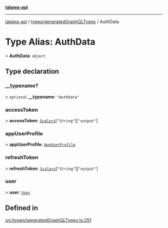 [**talawa-api**](../../../README.md)

***

[talawa-api](../../../modules.md) / [types/generatedGraphQLTypes](../README.md) / AuthData

# Type Alias: AuthData

\> **AuthData**: `object`

## Type declaration

### \_\_typename?

\> `optional` **\_\_typename**: `"AuthData"`

### accessToken

\> **accessToken**: [`Scalars`](Scalars.md)\[`"String"`\]\[`"output"`\]

### appUserProfile

\> **appUserProfile**: [`AppUserProfile`](AppUserProfile.md)

### refreshToken

\> **refreshToken**: [`Scalars`](Scalars.md)\[`"String"`\]\[`"output"`\]

### user

\> **user**: [`User`](User.md)

## Defined in

[src/types/generatedGraphQLTypes.ts:251](https://github.com/PalisadoesFoundation/talawa-api/blob/3a5276aff43f5de4f7fab3ec9683a420dcdc7a06/src/types/generatedGraphQLTypes.ts#L251)
